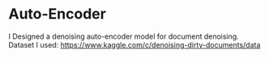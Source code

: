 # Auto-Encoder
I Designed a denoising auto-encoder model for document denoising.
Dataset I used: https://www.kaggle.com/c/denoising-dirty-documents/data
